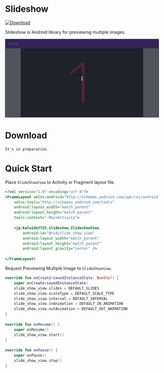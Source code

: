 # Slideshow

 [ ![Download](https://api.bintray.com/packages/kaleidot725/slideshow/slideshow-ui/images/download.svg?version=0.1.0) ](https://bintray.com/kaleidot725/slideshow/slideshow-ui/0.1.0/link)

Slideshow is Android library for previewing multiple images.

![](./sample.gif)

# Download

```
It's in preparation.
```

# Quick Start

Place `SlideShowView` to Activity or Fragment layout file.

```xml
<?xml version="1.0" encoding="utf-8"?>
<FrameLayout xmlns:android="http://schemas.android.com/apk/res/android"
    xmlns:tools="http://schemas.android.com/tools"
    android:layout_width="match_parent"
    android:layout_height="match_parent"
    tools:context=".MainActivity">

    <jp.kaleidot725.slideshow.SlideshowView
        android:id="@+id/slide_show_view"
        android:layout_width="match_parent"
        android:layout_height="match_parent"
        android:layout_gravity="center" />

</FrameLayout>
```

Request Previewing Multiple Image to `SlideShowView`.

```kotlin
override fun onCreate(savedInstanceState: Bundle?) {
    super.onCreate(savedInstanceState)
    slide_show_view.slides = DEFAULT_SLIDES
    slide_show_view.scaleType = DEFAULT_SCALE_TYPE
    slide_show_view.interval = DEFAULT_INTERVAL
    slide_show_view.inAnimation = DEFAULT_IN_ANIMATION
    slide_show_view.outAnimation = DEFAULT_OUT_ANIMATION
}

override fun onResume() {
    super.onResume()
    slide_show_view.start()
}

override fun onPause() {
    super.onPause()
    slide_show_view.stop()
}
```

